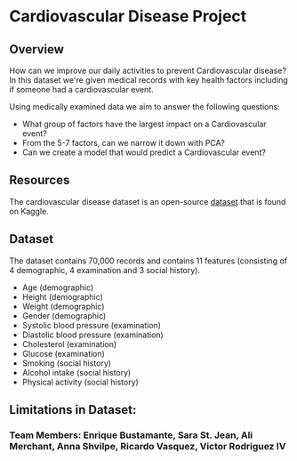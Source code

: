 # Cardiovascular Disease Project

## Overview
How can we improve our daily activities to prevent Cardiovascular disease? In this dataset we're given medical records with key health factors including if someone had a cardiovascular event.

Using medically examined data we aim to answer the following questions:
- What group of factors have the largest impact on a Cardiovascular event?
- From the 5-7 factors, can we narrow it down with PCA?
- Can we create a model that would predict a Cardiovascular event?

## Resources
The cardiovascular disease dataset is an open-source [dataset](https://www.kaggle.com/sulianova/cardiovascular-disease-dataset) that is found on Kaggle. 

## Dataset

 The dataset contains 70,000 records and contains 11 features (consisting of 4 demographic, 4 examination and 3 social history).

- Age (demographic)
- Height (demographic)
- Weight (demographic)
- Gender (demographic)
- Systolic blood pressure (examination)
- Diastolic blood pressure (examination)
- Cholesterol (examination)
- Glucose (examination)
- Smoking (social history)
- Alcohol intake (social history)
- Physical activity (social history)

## Limitations in Dataset:


### Team Members: Enrique Bustamante, Sara St. Jean, Ali Merchant, Anna Shvilpe, Ricardo Vasquez, Victor Rodriguez IV
